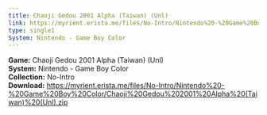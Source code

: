 ```yaml
---
title: Chaoji Gedou 2001 Alpha (Taiwan) (Unl)
link: https://myrient.erista.me/files/No-Intro/Nintendo%20-%20Game%20Boy%20Color/Chaoji%20Gedou%202001%20Alpha%20(Taiwan)%20(Unl).zip
type: single1
System: Nintendo - Game Boy Color
---
```

<b>Game:</b> Chaoji Gedou 2001 Alpha (Taiwan) (Unl)<br>
<b>System:</b> Nintendo - Game Boy Color<br>
<b>Collection:</b> No-Intro<br>
<b>Download:</b> https://myrient.erista.me/files/No-Intro/Nintendo%20-%20Game%20Boy%20Color/Chaoji%20Gedou%202001%20Alpha%20(Taiwan)%20(Unl).zip